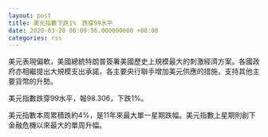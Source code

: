 ```yaml
---
layout: post
title: 美元指數下跌1%　跌穿99水平
date: 2020-03-28 06:09:56.000000000 +08:00
categories: rss
---
```


美元表現偏軟，美國總統特朗普簽署美國歷史上規模最大的刺激經濟方案。各國政府亦相繼提出大規模支出承諾，各主要央行聯手增加美元供應的措施，支持其他主要貨幣的升勢。

美元指數跌穿99水平，報98.306，下跌1%。

美元指數本周累積跌約4%，是11年來最大單一星期跌幅。美元指數上星期則創下金融危機以來最大的單周升幅。
